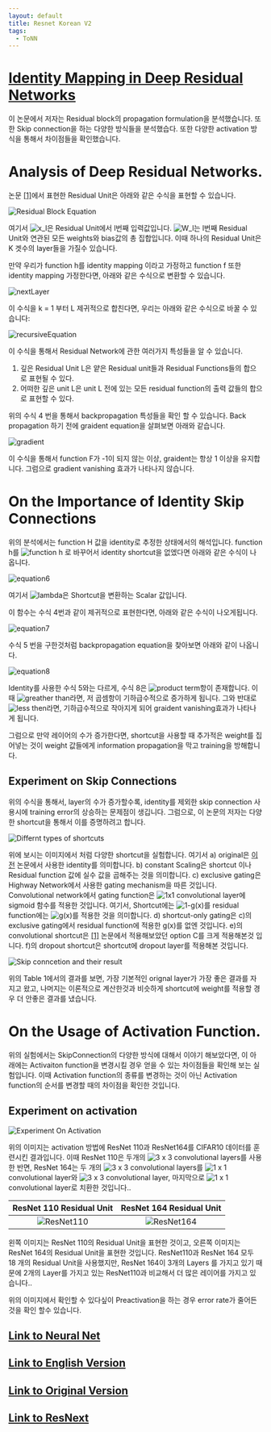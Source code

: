 ```yaml
---
layout: default
title: Resnet Korean V2
tags:
  - ToNN
---
```

# [Identity Mapping in Deep Residual Networks](https://arxiv.org/pdf/1603.05027.pdf)

이 논문에서 저자는 Residual block의 propagation formulation을 분석했습니다. 또한 Skip connection을 하는 다양한 방식들을 분석했습다. 또한 다양한 activation 방식을 통해서 차이점들을 확인했습니다.

# Analysis of Deep Residual Networks.

논문 [\[1\]](https://arxiv.org/pdf/1512.03385.pdf)에서 표현한 Residual Unit은 아래와 같은 수식을 표현할 수 있습니다.

![Residual Block Equation](/assets/images/ToNN/resnetrean/v2/residualblockequation.PNG)

여기서 ![x_l](https://latex.codecogs.com/svg.image?x_l)은 Residual Unit에서 l번째 입력값입니다. ![W_l](https://latex.codecogs.com/svg.image?W_l)는  l번째 Residual Unit와 연관된 모든 weights와 bias값의 총 집합입니다. 이때 하나의 Residual Unit은 K 겟수의 layer들을 가질수 있습니다.

만약 우리가 function h를 identity mapping 이라고 가정하고 function f 또한 identity mapping 가정한다면, 아래와 같은 수식으로 변환할 수 있습니다.

![nextLayer](/assets/images/ToNN/resnetrean/v2/nextLayer.png)

이 수식을 k = 1 부터 L 제귀적으로 합친다면, 우리는 아래와 같은 수식으로 바꿀 수 있습니다:

![recursiveEquation](/assets/images/ToNN/resnetrean/v2/recursiveEquation.png)

이 수식을 통해서 Residual Network에 관한 여러가지 특성들을 알 수 있습니다.

1. 깊은 Residual Unit L은 얕은 Residual unit들과 Residual Functions들의 합으로 표현될 수 있다.
2. 어떠한 깊은 unit L은  unit L 전에 있는 모든 residual function의 출력 값들의 합으로 표현할 수 있다.

위의 수식 4 번을 통해서 backpropagation 특성들을 확인 할 수 있습니다. Back propagation 하기 전에 graident equation을 살펴보면 아래와 같습니다.

![gradient](/assets/images/ToNN/resnetrean/v2/gradient.png)

이 수식을 통해서 function F가 -1이 되지 않는 이상, graident는 항상 1 이상을 유지합니다. 그럼으로 gradient vanishing 효과가 나타나지 않습니다.

# On the Importance of Identity Skip Connections

위의 분석에서는 function H 값을 identity로 추정한 상태에서의 해석입니다. function h를 ![function h](https://latex.codecogs.com/svg.image?h(x_{l&plus;1})=\lambda_lx_l)  로 바꾸어서 identity shortcut을 없엤다면 아래와 같은 수식이 나옵니다.

![equation6](/assets/images/ToNN/resnetrean/v2/equation6.png)

여기서 ![lambda](https://latex.codecogs.com/svg.image?%5Clambda_l)은 Shortcut을 변환하는 Scalar 값입니다.

이 함수는 수식 4번과 같이 제귀적으로 표현한다면, 아래와 같은 수식이 나오게됩니다.

![equation7](/assets/images/ToNN/resnetrean/v2/equation7.png)

수식 5 번을 구한것처럼 backpropagation equation을 찾아보면 아래와 같이 나옵니다.

![equation8](/assets/images/ToNN/resnetrean/v2/equation8.png)

Identity를 사용한 수식 5와는 다르게, 수식 8은 ![product term](https://latex.codecogs.com/svg.image?\prod_{i=l}^{L-1}{\lambda_i})항이 존재합니다. 이때 ![greather than](https://latex.codecogs.com/svg.image?%5Clambda_i%3E1)라면, 저 곱셈항이 기하급수적으로 증가하게 됩니다. 그와 반대로 ![less then](https://latex.codecogs.com/svg.image?\lambda_i<1)라면, 기하급수적으로 작아지게 되어 graident vanishing효과가 나타나게 됩니다.

그럼으로 만약 레이어의 수가 증가한다면, shortcut을 사용할 때 추가적은 weight를 집어넣는 것이 weight 값들에게 information propagation을 막고 training을 방해합니다.

## Experiment on Skip Connections

위의 수식을 통해서, layer의 수가 증가할수록, identity를 제외한 skip connection 사용시에 training error의 상승하는 문제점이 생깁니다. 그럼으로, 이 논문의 저자는 다양한 shortcut을 통해서 이를 증명하려고 합니다.

![Differnt types of shortcuts](/assets/images/ToNN/resnetrean/v2/DifferentTypeOfShortcut.png)

위에 보시는 이미지에서 처럼 다양한 shortcut을 실험합니다. 여기서 a) original은 [이전](../) 논문에서 사용한 identity를 의미합니다. b) constant Scaling은 shortcut 이나 Residual function 값에 실수 값을 곱해주는 것을 의미합니다. c) exclusive gating은 Highway Network에서 사용한 gating mechanism을 따른 것입니다. Convolutional network에서 gating function은 ![1x1](https://latex.codecogs.com/svg.image?1\times1) convolutional layer에 sigmoid 함수를 적용한 것입니다. 여기서, Shortcut에는 ![1-g(x)](https://latex.codecogs.com/svg.image?1-g(x))를 residual function에는 ![g(x)](https://latex.codecogs.com/svg.image?g(x))를 적용한 것을 의미합니다. d) shortcut-only gating은 c)의 exclusive gating에서 residual function에 적용한 g(x)를 없엔 것입니다. e)의 convolutional shortcut은 [\[1\]](/assets/images/ToNN/resnetrean/v2/) 논문에서 적용해보았던 option C를 크게 적용해본것 입니다. f)의 dropout shortcut은 shortcut에 dropout layer를 적용해본 것입니다.

![Skip conncetion and their result](/assets/images/ToNN/resnetrean/v2/SkipConnectionAndResult.png)

위의 Table 1에서의 결과를 보면, 가장 기본적인 orignal layer가 가장 좋은 결과를 자지고 왔고, 나머지는 이론적으로 계산한것과 비슷하게 shortcut에 weight를 적용할 경우 더 안좋은 결과를 냈습니다.

# On the Usage of Activation Function.

위의 실험에서는 SkipConnection의 다양한 방식에 대해서 이야기 해보았다면, 이 아래에는 Activaiton function을 변경시킬 경우 얻을 수 있는 차이점들을 확인해 보는 실험입니다. 이때 Activation function의 종류를 변경하는 것이 아닌 Activation function의 순서를 변경할 때의 차이점을 확인한 것입니다. 

## Experiment on activation

![Experiment On Activation](/assets/images/ToNN/resnetrean/v2/ExperimentOnActivation.png)

위의 이미지는 activation 방법에 ResNet 110과 ResNet164를 CIFAR10 데이터를 훈련시킨 결과입니다. 이때 ResNet 110은 두개의 ![3 x 3](https://latex.codecogs.com/svg.image?3\times3) convolutional layers를 사용한 반면, ResNet 164는 두 개의 ![3 x 3](https://latex.codecogs.com/svg.image?3\times3) convolutional layers를 ![1 x 1](https://latex.codecogs.com/svg.image?1\times1) convolutional layer와 ![3 x 3](https://latex.codecogs.com/svg.image?3\times3) convolutional layer, 마지막으로 ![1 x 1](https://latex.codecogs.com/svg.image?1\times1) convolutional layer로 치환한 것입니다..

ResNet 110 Residual Unit | ResNet 164 Residual Unit
:-----------------------:|:---------------------------:
![ResNet110](/assets/images/ToNN/resnetrean/v2/ResNet110.png) | ![ResNet164](/assets/images/ToNN/resnetrean/v2/ResNet164.png)

왼쪽 이미지는 ResNet 110의 Residual Unit을 표현한 것이고, 오른쪽 이미지는 ResNet 164의 Residual Unit을 표현한 것입니다. ResNet110과 ResNet 164 모두 18 개의 Residual Unit을 사용했지만, ResNet 164이 3개의 Layers 를 가지고 있기 때문에 2개의 Layer를 가지고 있는 ResNet110과 비교해서 더 많은 레이어를 가지고 있습니다..

위의 이미지에서 확인할 수 있다싶이 Preactivation을 하는 경우 error rate가 줄어든 것을 확인 할수 있습니다.

## [Link to Neural Net](../../../)
## [Link to English Version](../../V2/)
## [Link to Original Version](../)
## [Link to ResNext](../ResNext/)